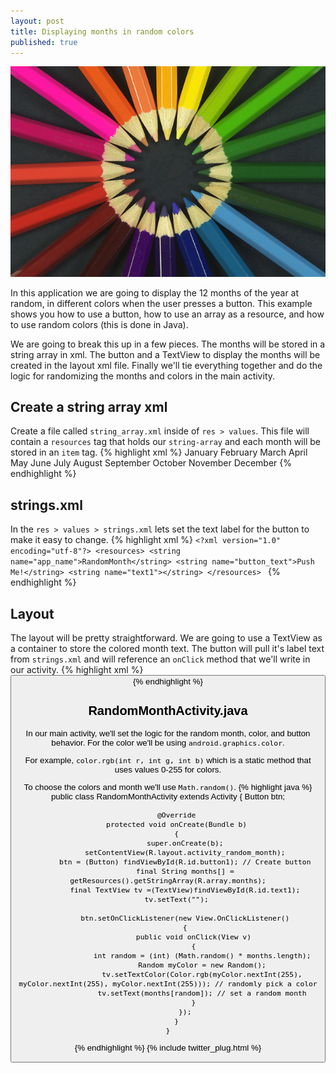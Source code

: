 ```yaml
---
layout: post
title: Displaying months in random colors
published: true
---
```


![Android phone](/images/colored_pencils.jpg)

In this application we are going to display the 12 months of the year at random, in different colors when the user presses a button. This example shows you how to use a button, how to use an array as a resource, and how to use random colors (this is done in Java).

We are going to break this up in a few pieces. The months will be stored in a string array in xml. The button and a TextView to display the months will be created in the layout xml file.
Finally we'll tie everything together and do the logic for randomizing the months and colors in the main activity.

## Create a string array xml

Create a file called `string_array.xml` inside of `res > values`. This file will contain a `resources` tag that holds our `string-array` and each month will be stored in an `item` tag.
{% highlight xml %}
    <resources>
        <string-array name="months">
            <item>January</item>
            <item>February</item>
            <item>March</item>
            <item>April</item>
            <item>May</item>
            <item>June</item>
            <item>July</item>
            <item>August</item>
            <item>September</item>
            <item>October</item>
            <item>November</item>
            <item>December</item>
        </string-array>
    </resources>
{% endhighlight %}
## strings.xml

In the `res > values > strings.xml` lets set the text label for the button to make it easy to change.
{% highlight xml %}
`<?xml version="1.0" encoding="utf-8"?>
<resources>
    <string name="app_name">RandomMonth</string>
    <string name="button_text">Push Me!</string>
    <string name="text1"></string>
</resources>
`
{% endhighlight %}
## Layout

The layout will be pretty straightforward. We are going to use a TextView as a container to store the colored month text. The button will pull it's label text from `strings.xml` and will reference an `onClick` method that we'll write in our  activity.
{% highlight xml %}
    <?xml version="1.0" encoding="utf-8"?>
    <LinearLayout xmlns:android="http://schemas.android.com/apk/res/android"
        android:orientation="vertical"
        android:layout_width="fill_parent"
        android:layout_height="fill_parent">
        <TextView
            android:id = "@+id/text1"
            android:layout_width="fill_parent"
            android:layout_height="wrap_content"
            android:layout_gravity="center"
            android:gravity="center_vertical"
            android:textSize="144px"
            android:text="@array/months"    />
        <Button
            android:id="@+id/button1"
            android:layout_height="wrap_content"
            android:layout_width="wrap_content"
            android:text="@string/button_text"
            android:onClick="pushMe" />
    </LinearLayout>
{% endhighlight %}
## RandomMonthActivity.java

In our main activity, we'll set the logic for the random month, color, and button behavior. For the color we'll be using `android.graphics.color`.

For example, `color.rgb(int r, int g, int b)` which is a static method that uses values 0-255 for colors.

To choose the colors and month we'll use `Math.random()`.
{% highlight java %}
    public class RandomMonthActivity extends Activity
    {
        Button btn;    

        @Override
        protected void onCreate(Bundle b)
        {
            super.onCreate(b);
            setContentView(R.layout.activity_random_month);
            btn = (Button) findViewById(R.id.button1); // Create button
            final String months[] = getResources().getStringArray(R.array.months);
            final TextView tv =(TextView)findViewById(R.id.text1);
            tv.setText("");    

            btn.setOnClickListener(new View.OnClickListener()
            {
                public void onClick(View v)
                {
                    int random = (int) (Math.random() * months.length);
                    Random myColor = new Random();
                    tv.setTextColor(Color.rgb(myColor.nextInt(255), myColor.nextInt(255), myColor.nextInt(255))); // randomly pick a color
                    tv.setText(months[random]); // set a random month
                }
            });
        }
    }
{% endhighlight %}
{% include twitter_plug.html %}
